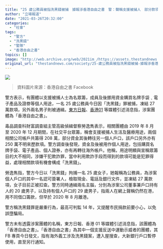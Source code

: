 ```yaml
---
title: "25 歲公務員被指洗黑錢被捕　據報涉香港自由之書　警：聲稱支援被捕人　部分款項轉作個人用途"
author: "立場報道"
date: "2021-03-26T20:32:00"
categories:
  - "社會"
tags:
  - "警方"
  - "洗黑錢"
  - "警隊"
  - "香港自由之書"
topics: []
image: "http://web.archive.org/web/2021im_/https://assets.thestandnews.com/media/photos/HK-12_8POC5.png"
original_url: "thestandnews.com/society/25-歲公務員被指洗黑錢被捕-據報涉香港自由之書-警-聲稱支援被捕人-部分款項轉作個人用途"
---
```

![](http://web.archive.org/web/2021im_/https://assets.thestandnews.com/media/photos/HK-12_8POC5.png)
> 資料圖片來源：香港自由之書 Facebook

警方表示，有團體以支援被捕人士為名眾籌，成員及後挪用資金購買名牌手袋﹑電子產品及證劵等個人用途，一名 25 歲公務員今日因「洗黑錢」罪被捕，凍結 27 萬款項，另外兩名男子則被通緝。[東方日報](http://web.archive.org/web/20211229132418/https://hk.on.cc/hk/bkn/cnt/news/20210326/bkn-20210326173142648-0326_00822_001.html?fbclid=IwAR08h6xnbSJ8z0bv71MZu7scQEgk9nnaB__c2Jq9gUzvKCeLJ7El8f2kppU)、[香港01](http://web.archive.org/web/20211229132418/https://www.hk01.com/%E7%AA%81%E7%99%BC/604662/%E9%A6%99%E6%B8%AF%E8%87%AA%E7%94%B1%E4%B9%8B%E6%9B%B8%E6%B6%89%E7%9C%BE%E7%B1%8C%E9%80%BE400%E8%90%AC-%E9%83%A8%E5%88%86%E4%BD%9C%E6%8A%95%E8%B3%87%E8%B3%BC%E7%89%A9-25%E6%AD%B2%E5%A5%B3%E5%85%AC%E5%8B%99%E5%93%A1%E8%A2%AB%E6%8D%95) 等媒體引述消息指，涉案團體為「香港自由之書」。

毒品調查科財富調查組主管高級偵緝督察勞逸雋表示，相關團體由 2019 年 8 月至 2020 年 12 月期間，在社交平台眾籌，稱會支援被捕人生活及醫療用途，兩個相關公司帳戶共籌得 208 萬，部分資金其後轉往另一個人戶口，該戶口另外亦有 250 萬不明來歷款項。警方調查後發現，資金及後被用作個人用途，包括購買名牌手袋、電子產品、個人證券，亦有再轉往海外帳戶。他稱，用途明顯與宣稱眾籌目的大不相同，涉嫌干犯欺詐罪，當中利用欺詐手段而得到的款項可能是犯罪得益，處理相關款項有機會構成「洗黑錢」。

勞逸雋指，警方今日以「洗黑錢」拘捕一名 25 歲女子，她報稱為公務員，為涉案個人戶口的其中一名認可簽署人，檢取現金、電話及銀行文件，並凍結 27 萬款項，女子目前正被扣查。警方同時通緝兩名主腦，分別為涉案公司董事兼戶口持有人的 20 歲男子，以及持有個人戶口的 29 歲男子，指兩人在網上聲稱仍然在港，用不同借口籌款，但早於 2020 年 8 月離港。

警方稱洗黑錢罪是嚴重行為，最高可判監 14 年，又提醒市民捐款前要小心，以免誤墮騙局。

警方未有透露涉案團體的名稱，東方日報、香港 01 等媒體引述消息指，該團體為「香港自由之書」。「香港自由之書」為其中一個支援反送中運動示威者的團體，其 FB 專頁今日發文，指有海外義工涉及洗黑錢案，遭入屋搜查，大新銀行戶口暫停使用，直至另行通知。